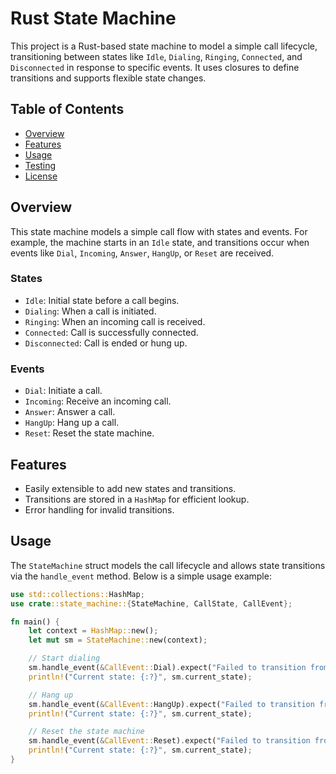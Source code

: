 # Rust State Machine

This project is a Rust-based state machine to model a simple call lifecycle, transitioning between states like `Idle`, `Dialing`, `Ringing`, `Connected`, and `Disconnected` in response to specific events. It uses closures to define transitions and supports flexible state changes.

## Table of Contents

- [Overview](#overview)
- [Features](#features)
- [Usage](#usage)
- [Testing](#testing)
- [License](#license)

## Overview

This state machine models a simple call flow with states and events. For example, the machine starts in an `Idle` state, and transitions occur when events like `Dial`, `Incoming`, `Answer`, `HangUp`, or `Reset` are received.

### States

- `Idle`: Initial state before a call begins.
- `Dialing`: When a call is initiated.
- `Ringing`: When an incoming call is received.
- `Connected`: Call is successfully connected.
- `Disconnected`: Call is ended or hung up.

### Events

- `Dial`: Initiate a call.
- `Incoming`: Receive an incoming call.
- `Answer`: Answer a call.
- `HangUp`: Hang up a call.
- `Reset`: Reset the state machine.

## Features

- Easily extensible to add new states and transitions.
- Transitions are stored in a `HashMap` for efficient lookup.
- Error handling for invalid transitions.

## Usage

The `StateMachine` struct models the call lifecycle and allows state transitions via the `handle_event` method. Below is a simple usage example:

```rust
use std::collections::HashMap;
use crate::state_machine::{StateMachine, CallState, CallEvent};

fn main() {
    let context = HashMap::new();
    let mut sm = StateMachine::new(context);

    // Start dialing
    sm.handle_event(&CallEvent::Dial).expect("Failed to transition from Idle to Dialing");
    println!("Current state: {:?}", sm.current_state);

    // Hang up
    sm.handle_event(&CallEvent::HangUp).expect("Failed to transition from Dialing to Disconnected");
    println!("Current state: {:?}", sm.current_state);

    // Reset the state machine
    sm.handle_event(&CallEvent::Reset).expect("Failed to transition from Disconnected to Idle");
    println!("Current state: {:?}", sm.current_state);
}
```
